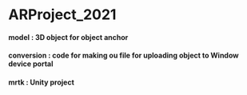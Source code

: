 # ARProject_2021 

#### model : 3D object for object anchor
#### conversion : code for making ou file for uploading object to Window device portal
#### mrtk : Unity project 
